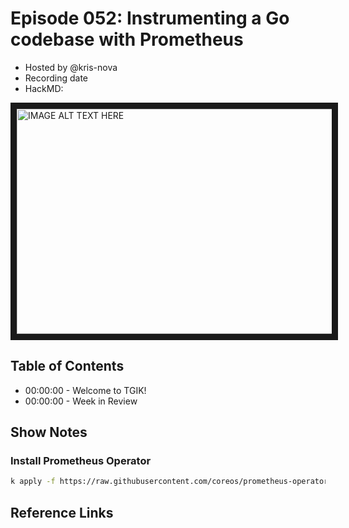 # Episode 052: Instrumenting a Go codebase with Prometheus

- Hosted by @kris-nova
- Recording date
- HackMD:

<!--- Thumbnailed embed of the video, n8Xo_ghCIOSY is the video id from the youtube url
Note the 0.jpg for the thumbnail --->

<a href="http://www.youtube.com/watch?feature=player_embedded&v=zY2vpAf1SXA
" target="_blank"><img src="http://img.youtube.com/vi/zY2vpAf1SXA/0.jpg"
alt="IMAGE ALT TEXT HERE" width="640" height="360" border="10" /></a>

## Table of Contents

- 00:00:00 - Welcome to TGIK!
- 00:00:00 - Week in Review

## Show Notes

### Install Prometheus Operator

```bash
k apply -f https://raw.githubusercontent.com/coreos/prometheus-operator/master/bundle.yaml
```



## Reference Links


